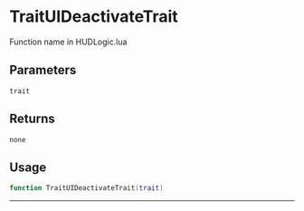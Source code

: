 # TraitUIDeactivateTrait
Function name in HUDLogic.lua
## Parameters
`trait`
## Returns
`none`
## Usage
```lua
function TraitUIDeactivateTrait(trait)
```
---
